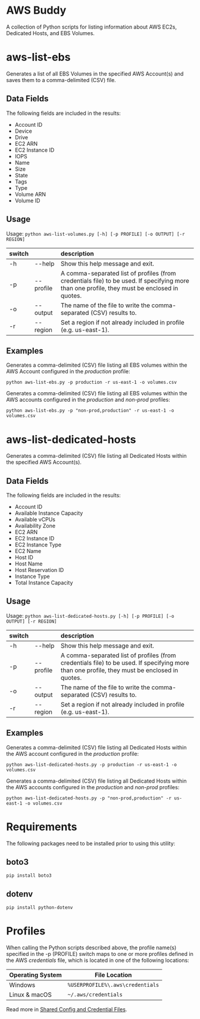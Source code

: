 # AWS Buddy

A collection of Python scripts for listing information about AWS EC2s, Dedicated Hosts, and EBS Volumes.

# aws-list-ebs

Generates a list of all EBS Volumes in the specified AWS Account(s) and saves them to a comma-delimited (CSV) file.

## Data Fields

The following fields are included in the results:
- Account ID
- Device
- Drive
- EC2 ARN
- EC2 Instance ID
- IOPS
- Name
- Size
- State
- Tags
- Type
- Volume ARN
- Volume ID

## Usage

Usage: `python aws-list-volumes.py [-h] [-p PROFILE] [-o OUTPUT] [-r REGION]`

| switch |           | description                                                         |
|--------|-----------|:--------------------------------------------------------------------|
| -h     | --help    | Show this help message and exit.                                    |
| -p     | --profile | A comma-separated list of profiles (from credentials file) to be used. If specifying more than one profile, they must be enclosed in quotes. |
| -o     | --output  | The name of the file to write the comma-separated (CSV) results to. |
| -r     | --region  | Set a region if not already included in profile (e.g. us-east-1).   |

## Examples

Generates a comma-delimited (CSV) file listing all EBS volumes within the AWS Account configured in the *production* profile:
    
`python aws-list-ebs.py -p production -r us-east-1 -o volumes.csv `

Generates a comma-delimited (CSV) file listing all EBS volumes within the AWS accounts configured in the *production* and *non-prod* profiles:
    
`python aws-list-ebs.py -p "non-prod,production" -r us-east-1 -o volumes.csv `

# aws-list-dedicated-hosts

Generates a comma-delimited (CSV) file listing all Dedicated Hosts within the specified AWS Account(s).

## Data Fields

The following fields are included in the results:

- Account ID
- Available Instance Capacity
- Available vCPUs
- Availability Zone
- EC2 ARN
- EC2 Instance ID
- EC2 Instance Type
- EC2 Name
- Host ID
- Host Name
- Host Reservation ID
- Instance Type
- Total Instance Capacity

## Usage

Usage: `python aws-list-dedicated-hosts.py [-h] [-p PROFILE] [-o OUTPUT] [-r REGION]`

| switch |           | description                                                         |
|--------|-----------|:--------------------------------------------------------------------|
| -h     | --help    | Show this help message and exit.                                    |
| -p     | --profile | A comma-separated list of profiles (from credentials file) to be used. If specifying more than one profile, they must be enclosed in quotes. |
| -o     | --output  | The name of the file to write the comma-separated (CSV) results to. |
| -r     | --region  | Set a region if not already included in profile (e.g. us-east-1).   |

## Examples

Generates a comma-delimited (CSV) file listing all Dedicated Hosts within the AWS account configured in the *production* profile:
    
`python aws-list-dedicated-hosts.py -p production -r us-east-1 -o volumes.csv `

Generates a comma-delimited (CSV) file listing all Dedicated Hosts within the AWS accounts configured in the *production* and *non-prod* profiles:
    
`python aws-list-dedicated-hosts.py -p "non-prod,production" -r us-east-1 -o volumes.csv `

# Requirements

The following packages need to be installed prior to using this utility:

## boto3

`pip install boto3`

## dotenv

`pip install python-dotenv`

# Profiles

When calling the Python scripts described above, the profile name(s) specified in the -p (PROFILE) switch maps to one or more profiles defined in the AWS *credentials* file, which is located in one of the following locations:

| Operating System | File Location                           |
|------------------|-----------------------------------------|
| Windows          | `%USERPROFILE%\.aws\credentials` |
| Linux & macOS    | `~/.aws/credentials`                    |

Read more in [Shared Config and Credential Files](https://docs.aws.amazon.com/sdkref/latest/guide/file-format.html).
